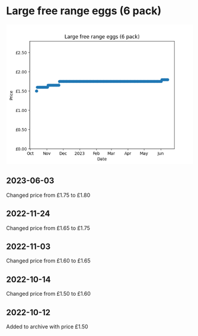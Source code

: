 # Large free range eggs (6 pack)
![](charts/product-57293011.png)
## 2023-06-03
Changed price from £1.75 to £1.80
## 2022-11-24
Changed price from £1.65 to £1.75
## 2022-11-03
Changed price from £1.60 to £1.65
## 2022-10-14
Changed price from £1.50 to £1.60
## 2022-10-12
Added to archive with price £1.50